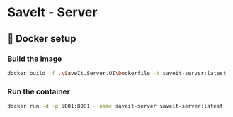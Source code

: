﻿# SaveIt - Server

## 🐋 Docker setup

### Build the image

```bash
docker build -f .\SaveIt.Server.UI\Dockerfile -t saveit-server:latest .
```

### Run the container

```bash
docker run -d -p 5001:8081 --name saveit-server saveit-server:latest
```